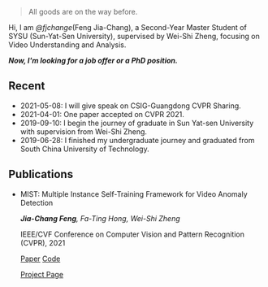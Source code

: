 

> All goods are on the way before.


Hi, I am *@fjchange*(Feng Jia-Chang), a Second-Year Master Student of SYSU (Sun-Yat-Sen University), supervised by Wei-Shi Zheng, focusing on Video Understanding and Analysis. 

***Now, I'm looking for a job offer or a PhD position.***

## Recent

- 2021-05-08: I will give speak on CSIG-Guangdong CVPR Sharing.
- 2021-04-01: One paper accepted on CVPR 2021.
- 2019-09-10: I begin the journey of graduate in Sun Yat-sen University with supervision from Wei-Shi Zheng.
- 2019-06-28: I finished my undergraduate journey and graduated from South China University of Technology.


## Publications
- MIST: Multiple Instance Self-Training Framework for Video Anomaly Detection

  _**Jia-Chang Feng**, Fa-Ting Hong, Wei-Shi Zheng_
  
  IEEE/CVF Conference on Computer Vision and Pattern Recognition (CVPR), 2021
  
  [Paper](https://arxiv.org/abs/2104.01633) [Code](https://github.com/fjchange/MIST_VAD)
  
  [Project Page](https://kiwi-fung.win/2021/04/28/MIST/)


